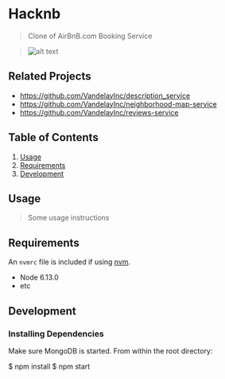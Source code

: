 # Hacknb

> Clone of AirBnB.com Booking Service

> ![alt text](https://i.imgur.com/bDiGWdb.png)

## Related Projects

  - https://github.com/VandelayInc/description_service
  - https://github.com/VandelayInc/neighborhood-map-service
  - https://github.com/VandelayInc/reviews-service

## Table of Contents

1. [Usage](#Usage)
1. [Requirements](#requirements)
1. [Development](#development)

## Usage

> Some usage instructions

## Requirements

An `nvmrc` file is included if using [nvm](https://github.com/creationix/nvm).

- Node 6.13.0
- etc

## Development

### Installing Dependencies

Make sure MongoDB is started. From within the root directory:

$ npm install
$ npm start



